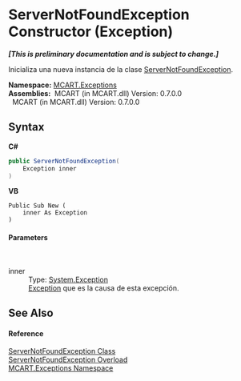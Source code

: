 # ServerNotFoundException Constructor (Exception)
 _**\[This is preliminary documentation and is subject to change.\]**_

Inicializa una nueva instancia de la clase <a href="2b1a6e7a-5e2b-be8b-95eb-cecc2a48c38c">ServerNotFoundException</a>.

**Namespace:**&nbsp;<a href="36e6166c-cb29-ee06-1b8a-ebc61fae7b0a">MCART.Exceptions</a><br />**Assemblies:**&nbsp;&nbsp;MCART (in MCART.dll) Version: 0.7.0.0<br />&nbsp;&nbsp;MCART (in MCART.dll) Version: 0.7.0.0<br />

## Syntax

**C#**<br />
``` C#
public ServerNotFoundException(
	Exception inner
)
```

**VB**<br />
``` VB
Public Sub New ( 
	inner As Exception
)
```


#### Parameters
&nbsp;<dl><dt>inner</dt><dd>Type: <a href="http://msdn2.microsoft.com/es-es/library/c18k6c59" target="_blank">System.Exception</a><br /><a href="http://msdn2.microsoft.com/es-es/library/c18k6c59" target="_blank">Exception</a> que es la causa de esta excepción.</dd></dl>

## See Also


#### Reference
<a href="2b1a6e7a-5e2b-be8b-95eb-cecc2a48c38c">ServerNotFoundException Class</a><br /><a href="81d50b37-56f6-d288-4bd4-58625ef54a3d">ServerNotFoundException Overload</a><br /><a href="36e6166c-cb29-ee06-1b8a-ebc61fae7b0a">MCART.Exceptions Namespace</a><br />